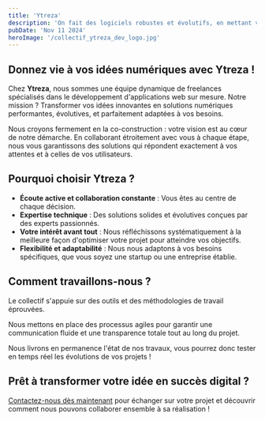 ```yaml
---
title: 'Ytreza'
description: 'On fait des logiciels robustes et évolutifs, en mettant vos besoins au cœur de notre démarche.'
pubDate: 'Nov 11 2024'
heroImage: '/collectif_ytreza_dev_logo.jpg'
---
```



## Donnez vie à vos idées numériques avec Ytreza !

Chez **Ytreza**, nous sommes une équipe dynamique de freelances spécialisés dans le développement d'applications web sur mesure. Notre mission ? Transformer vos idées innovantes en solutions numériques performantes, évolutives, et parfaitement adaptées à vos besoins.

Nous croyons fermement en la co-construction : votre vision est au cœur de notre démarche. En collaborant étroitement avec vous à chaque étape, nous vous garantissons des solutions qui répondent exactement à vos attentes et à celles de vos utilisateurs.

## Pourquoi choisir Ytreza ?

- **Écoute active et collaboration constante** : Vous êtes au centre de chaque décision.
- **Expertise technique** : Des solutions solides et évolutives conçues par des experts passionnés.
- **Votre intérêt avant tout** : Nous réfléchissons systématiquement à la meilleure façon d'optimiser votre projet pour atteindre vos objectifs.
- **Flexibilité et adaptabilité** : Nous nous adaptons à vos besoins spécifiques, que vous soyez une startup ou une entreprise établie.

## Comment travaillons-nous ? 

Le collectif s'appuie sur des outils et des méthodologies de travail éprouvées. 

Nous mettons en place des processus agiles pour garantir une communication fluide et une transparence totale tout au long du projet.

Nous livrons en permanence l'état de nos travaux, vous pourrez donc tester en temps réel les évolutions de vos projets !  

## Prêt à transformer votre idée en succès digital ?

[Contactez-nous dès maintenant](mailto:contact@ytreza.dev) pour échanger sur votre projet et découvrir comment nous pouvons collaborer ensemble à sa réalisation !

